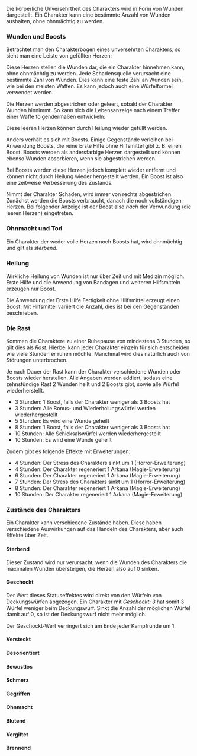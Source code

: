 Die körperliche Unversehrtheit des Charakters wird in Form von Wunden dargestellt. Ein Charakter kann eine bestimmte Anzahl von Wunden aushalten, ohne ohnmächtig zu werden. 

### Wunden und Boosts

Betrachtet man den Charakterbogen eines unversehrten Charakters, so
sieht man eine Leiste von gefüllten Herzen:

<i class="fas fa-heart fa-2x text-danger"></i>
<i class="fas fa-heart fa-2x text-danger"></i>
<i class="fas fa-heart fa-2x text-danger"></i>
<i class="fas fa-heart fa-2x text-danger"></i>
<i class="fas fa-heart fa-2x text-danger"></i>
<i class="fas fa-heart fa-2x text-danger"></i>

Diese Herzen stellen die Wunden dar, die ein Charakter hinnehmen kann, ohne ohnmächtig zu werden. Jede Schadensquelle verursacht eine bestimmte Zahl von Wunden. Dies kann eine feste Zahl an Wunden sein, wie bei den meisten Waffen. Es kann jedoch auch eine Würfelformel verwendet werden. 

Die Herzen werden abgestrichen oder geleert, sobald der Charakter Wunden hinnimmt. So kann sich die Lebensanzeige nach einem Treffer einer Waffe folgendermaßen entwickeln:

<i class="fas fa-heart fa-2x text-danger"></i>
<i class="fas fa-heart fa-2x text-danger"></i>
<i class="fas fa-heart fa-2x text-danger"></i>
<i class="fas fa-heart fa-2x text-danger"></i>
<i class="far fa-heart fa-2x text-danger"></i>
<i class="far fa-heart fa-2x text-danger"></i>

Diese leeren Herzen können durch Heilung wieder gefüllt werden. 

Anders verhält es sich mit Boosts. Einige Gegenstände verleihen bei
Anwendung Boosts, die reine Erste Hilfe ohne Hilfsmittel gibt z. B.
einen Boost. Boosts werden als andersfarbige Herzen dargestellt und
können ebenso Wunden absorbieren, wenn sie abgestrichen werden. 

Bei Boosts werden diese Herzen jedoch komplett wieder entfernt und
können nicht durch Heilung wieder hergestellt werden. Ein Boost ist
also eine zeitweise Verbesserung des Zustands.

Nimmt der Charakter Schaden, wird immer von rechts abgestrichen.
Zunächst werden die Boosts verbraucht, danach die noch vollständigen
Herzen. Bei folgender Anzeige ist der Boost also *nach* der Verwundung
(die leeren Herzen) eingetreten.

<i class="fas fa-heart fa-2x text-danger"></i>
<i class="fas fa-heart fa-2x text-danger"></i>
<i class="far fa-heart fa-2x text-danger"></i>
<i class="fas fa-heart fa-2x text-info"></i>
<i class="fas fa-heart fa-2x text-info"></i>
<i class="fas fa-heart fa-2x text-info"></i>

### Ohnmacht und Tod

Ein Charakter der weder volle Herzen noch Boosts hat, wird ohnmächtig
und gilt als *sterbend*.

### Heilung

Wirkliche Heilung von Wunden ist nur über Zeit und mit Medizin möglich.
Erste Hilfe und die Anwendung von Bandagen und weiteren Hilfsmitteln
erzeugen nur Boost. 

Die Anwendung der Erste Hilfe Fertigkeit ohne Hilfsmittel erzeugt einen
Boost. Mit Hilfsmittel variiert die Anzahl, dies ist bei den Gegenständen beschrieben. 

### Die Rast

Kommen die Charaktere zu einer Ruhepause von mindestens 3 Stunden, so 
gilt dies als *Rast*. Hierbei kann jeder Charakter einzeln für sich 
entscheiden wie viele Stunden er ruhen möchte. Manchmal wird dies natürlich auch von Störungen unterbrochen.

Je nach Dauer der Rast kann der Charakter verschiedene Wunden oder Boosts wieder herstellen. Alle Angaben werden addiert, sodass eine zehnstündige Rast 2 Wunden heilt und 2 Boosts gibt, sowie alle Würfel wiederherstellt.

- 3 Stunden: 1 Boost, falls der Charakter weniger als 3 Boosts hat
- 3 Stunden: Alle Bonus- und Wiederholungswürfel werden wiederhergestellt
- 5 Stunden: Es wird eine Wunde geheilt
- 8 Stunden: 1 Boost, falls der Charakter weniger als 3 Boosts hat
- 10 Stunden: Alle Schicksalswürfel werden wiederhergestellt
- 10 Stunden: Es wird eine Wunde geheilt

Zudem gibt es folgende Effekte mit Erweiterungen:

- 4 Stunden: Der Stress des Charakters sinkt um 1 (Horror-Erweiterung)
- 4 Stunden: Der Charakter regeneriert 1 Arkana (Magie-Erweiterung)
- 6 Stunden: Der Charakter regeneriert 1 Arkana (Magie-Erweiterung)
- 7 Stunden: Der Stress des Charakters sinkt um 1 (Horror-Erweiterung)
- 8 Stunden: Der Charakter regeneriert 1 Arkana (Magie-Erweiterung)
- 10 Stunden: Der Charakter regeneriert 1 Arkana (Magie-Erweiterung)

### Zustände des Charakters

Ein Charakter kann verschiedene Zustände haben. Diese haben verschiedene Auswirkungen auf das Handeln des Charakters, aber auch Effekte über Zeit. 

#### Sterbend

Dieser Zustand wird nur verursacht, wenn die Wunden des Charakters die
maximalen Wunden übersteigen, die Herzen also auf 0 sinken. 

#### Geschockt

Der Wert dieses Statuseffektes wird direkt von den Würfeln von Deckungswürfen abgezogen. Ein Charakter mit *Geschockt: 3* hat somit 3 Würfel weniger beim Deckungswurf. Sinkt die Anzahl der möglichen Würfel damit auf 0, so ist der Deckungswurf nicht mehr möglich.

Der Geschockt-Wert verringert sich am Ende jeder Kampfrunde um 1.

#### Versteckt
#### Desorientiert
#### Bewustlos
#### Schmerz
#### Gegriffen
#### Ohnmacht
#### Blutend
#### Vergiftet
#### Brennend
